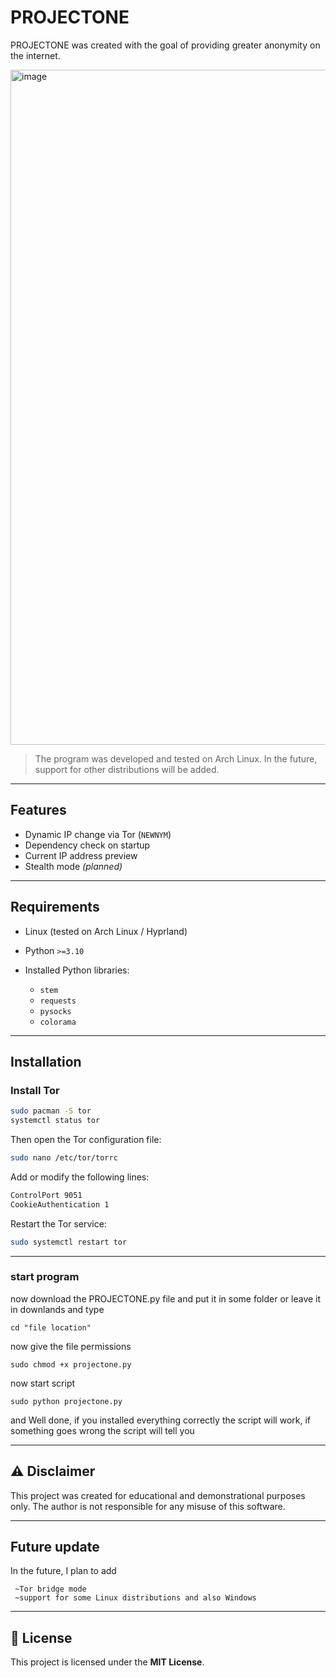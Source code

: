 # PROJECTONE

PROJECTONE was created with the goal of providing greater anonymity on the internet.

<img width="1920" height="1080" alt="image" src="https://github.com/user-attachments/assets/5687ae5a-d10a-4a84-80b3-b5aa19fa3900" />

> The program was developed and tested on Arch Linux. In the future, support for other distributions will be added.

---

## Features

* Dynamic IP change via Tor (`NEWNYM`)
* Dependency check on startup
* Current IP address preview
* Stealth mode *(planned)*

---

## Requirements

* Linux (tested on Arch Linux / Hyprland)
* Python `>=3.10`
* Installed Python libraries:

  * `stem`
  * `requests`
  * `pysocks`
  * `colorama`

---

## Installation

### Install Tor

```bash
sudo pacman -S tor
systemctl status tor
```

Then open the Tor configuration file:

```bash
sudo nano /etc/tor/torrc
```

Add or modify the following lines:

```bash
ControlPort 9051
CookieAuthentication 1
```

Restart the Tor service:

```bash
sudo systemctl restart tor
```

---

### start program

now download the PROJECTONE.py file and put it in some folder or leave it in downlands
and type

```
cd "file location"
```

now give the file permissions
```
sudo chmod +x projectone.py
```

now start script 

```
sudo python projectone.py
```

and Well done, if you installed everything correctly the script will work, if something goes wrong the script will tell you

---

## ⚠️ Disclaimer

This project was created for educational and demonstrational purposes only.
The author is not responsible for any misuse of this software.

---

## Future update

In the future, I plan to add 
```
 ~Tor bridge mode 
 ~support for some Linux distributions and also Windows
```

---

## 📜 License

This project is licensed under the **MIT License**.
